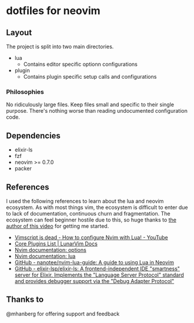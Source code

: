 # dotfiles for neovim

## Layout

The project is split into two main directories.
- lua
  - Contains editor specific optionn configurations
- plugin
  - Contains plugin specific setup calls and configurations

### Philosophies

No ridiculously large files. Keep files small and specific to their single purpose. There's nothing worse than reading undocumented configuration code.

## Dependencies 

- elixir-ls
- fzf
- neovim >= 0.7.0
- packer

## References

I used the following references to learn about the lua and neovim ecosystem. As with most things vim, the ecosystem is difficult to enter due to lack of documentation, continuous churn and fragmentation. The ecosystem can feel beginner hostile due to this, so huge thanks to [the author of this video][vidhtcnwly] for getting me started.

[vidhtcnwly]: https://www.youtube.com/watch?v=-esgEOqwzVg
[cplld]: https://www.lunarvim.org/plugins/01-core-plugins-list.html
[ndo]: https
[ndl]: https://neovim.io/doc/user/lua.html
[gnagtulin]: https://github.com/nanotee/nvim-lua-guide
[geafisfeitspsapdsvtap]: https

- [Vimscript is dead - How to configure Nvim with Lua! - YouTube][vidhtcnwly]
- [Core Plugins List | LunarVim Docs][cplld]
- [Nvim documentation: options][ndo]
- [Nvim documentation: lua][ndl]
- [GitHub - nanotee/nvim-lua-guide: A guide to using Lua in Neovim][gnagtulin]
- [GitHub - elixir-lsp/elixir-ls: A frontend-independent IDE &quot;smartness&quot; server for Elixir. Implements the &quot;Language Server Protocol&quot; standard and provides debugger support via the &quot;Debug Adapter Protocol&quot;][geafisfeitspsapdsvtap]

## Thanks to

@mhanberg for offering support and feedback
